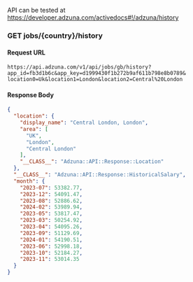 API can be tested at https://developer.adzuna.com/activedocs#!/adzuna/history

### GET jobs/{country}/history
#### Request URL
```
https://api.adzuna.com/v1/api/jobs/gb/history?app_id=fb3d1b6c&app_key=d1999430f1b272b9af611b798e8b0789&
location0=Uk&location1=London&location2=Central%20London
```
#### Response Body
```json
{
  "location": {
    "display_name": "Central London, London",
    "area": [
      "UK",
      "London",
      "Central London"
    ],
    "__CLASS__": "Adzuna::API::Response::Location"
  },
  "__CLASS__": "Adzuna::API::Response::HistoricalSalary",
  "month": {
    "2023-07": 53382.77,
    "2023-12": 54091.47,
    "2023-08": 52886.62,
    "2024-02": 53989.94,
    "2023-05": 53817.47,
    "2023-03": 50254.92,
    "2023-04": 54095.26,
    "2023-09": 51129.69,
    "2024-01": 54190.51,
    "2023-06": 52998.18,
    "2023-10": 52184.27,
    "2023-11": 53014.35
  }
}
```